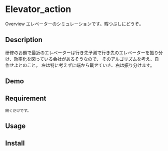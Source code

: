 Elevator_action
====

Overview
エレベーターのシミュレーションです。暇つぶしにどうぞ。
## Description
研修のお題で最近のエレベーターは行き先予測で行き先のエレベーターを振り分け、効率化を図っている会社があるそうなので、
そのアルゴリズムを考え、自作せよとのこと。
左は特に考えずに端から載せていき、右は振り分けます。
## Demo


## Requirement
	開くだけです。
## Usage

## Install
